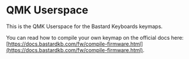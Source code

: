 # QMK Userspace

This is the QMK Userspace for the Bastard Keyboards keymaps.

You can read how to compile your own keymap on the official docs here: [https://docs.bastardkb.com/fw/compile-firmware.html](https://docs.bastardkb.com/fw/compile-firmware.html).